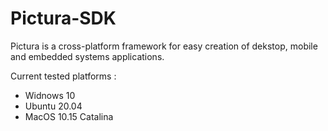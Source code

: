 # Pictura-SDK
Pictura is a cross-platform framework for easy creation of dekstop, mobile and embedded systems applications.

Current tested platforms :
 - Widnows 10
 - Ubuntu 20.04
 - MacOS 10.15 Catalina
